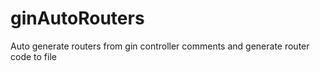 # ginAutoRouters
Auto generate routers from gin controller comments and generate router code to file
